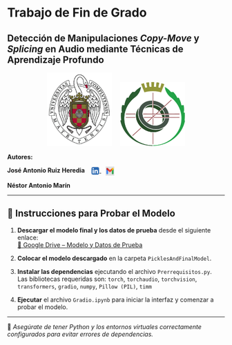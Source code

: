 # Trabajo de Fin de Grado  
## Detección de Manipulaciones *Copy-Move* y *Splicing* en Audio mediante Técnicas de Aprendizaje Profundo
<p align="center">
  <img src="images/ucm.png" alt="Universidad Complutense de Madrid" width="150"/>
  &nbsp;&nbsp;&nbsp;
  <img src="images/fdi.png" alt="Facultad de Informática" width="150"/>
</p>

**Autores:**  
<p>
  <strong>José Antonio Ruiz Heredia</strong>  
  <a href="https://www.linkedin.com/in/joseruizheredia/" target="_blank">
    <img src="images/linkedin.png" alt="LinkedIn" width="20" style="vertical-align:middle; margin-left:10px;"/>
  </a>
  <a href="mailto:joseanruiz01@gmail.com" title="Enviar correo">
    <img src="images/gmail.png" alt="Gmail" width="20" style="vertical-align:middle; margin-left:10px;"/>
  </a>
</p>  

<p>
  <strong>Néstor Antonio Marín</strong>  
</p>  

---

## 🧪 Instrucciones para Probar el Modelo

1. **Descargar el modelo final y los datos de prueba** desde el siguiente enlace:  
   [📁 Google Drive – Modelo y Datos de Prueba](https://drive.google.com/drive/folders/1BnsSqb9L6CuNkydg_6-EB9yMKPqrRvI9?usp=sharing)

2. **Colocar el modelo descargado** en la carpeta `PicklesAndFinalModel`.

3. **Instalar las dependencias** ejecutando el archivo `Prerrequisitos.py`.  
   Las bibliotecas requeridas son: ``torch``, ``torchaudio``, ``torchvision``, ``transformers``, ``gradio``, ``numpy``, ``Pillow (PIL)``, ``timm``


4. **Ejecutar** el archivo `Gradio.ipynb` para iniciar la interfaz y comenzar a probar el modelo.

---

📌 *Asegúrate de tener Python y los entornos virtuales correctamente configurados para evitar errores de dependencias.*
